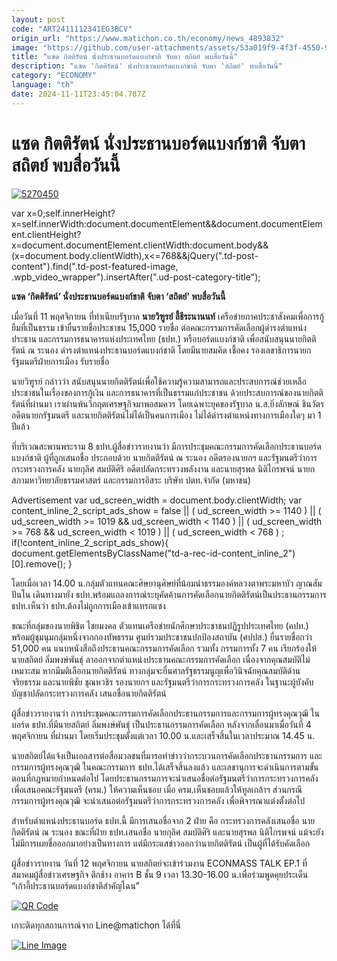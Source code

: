 ```yaml
---
layout: post
code: "ART2411112341EG3BCV"
origin_url: "https://www.matichon.co.th/economy/news_4893832"
image: "https://github.com/user-attachments/assets/53a019f9-4f3f-4550-9adc-013901ec7879"
title: "แซด กิตติรัตน์ นั่งประธานบอร์ดแบงก์ชาติ จับตา สถิตย์ พบสื่อวันนี้"
description: "แซด 'กิตติรัตน์' นั่งประธานบอร์ดแบงก์ชาติ จับตา 'สถิตย์' พบสื่อวันนี้"
category: "ECONOMY"
language: "th"
date: 2024-11-11T23:45:04.787Z
---
```


# แซด กิตติรัตน์ นั่งประธานบอร์ดแบงก์ชาติ จับตา สถิตย์ พบสื่อวันนี้

[![](https://www.matichon.co.th/wp-content/uploads/2024/11/5270450-1.jpg "5270450")](https://www.matichon.co.th/wp-content/uploads/2024/11/5270450-1.jpg)

var x=0;self.innerHeight?x=self.innerWidth:document.documentElement&&document.documentElement.clientHeight?x=document.documentElement.clientWidth:document.body&&(x=document.body.clientWidth),x<=768&&jQuery(".td-post-content").find(".td-post-featured-image, .wpb\_video\_wrapper").insertAfter(".ud-post-category-title");

**แซด ‘กิตติรัตน์’ นั่งประธานบอร์ดแบงก์ชาติ จับตา ‘สถิตย์’ พบสื่อวันนี้**

เมื่อวันที่ 11 พฤศจิกายน ที่ทำเนียบรัฐบาล **นายวิฑูรย์ ลี้ธีระนานนท์** เครือข่ายภาคประชาสังคมเพื่อการกู้ยืมที่เป็นธรรม เข้ายื่นรายชื่อประชาชน 15,000 รายชื่อ ต่อคณะกรรมการคัดเลือกผู้ดำรงตำแหน่งประธาน และกรรมการธนาคารแห่งประเทศไทย (ธปท.) หรือบอร์ดแบงก์ชาติ เพื่อสนับสนุนนายกิตติรัตน์ ณ ระนอง ดำรงตำแหน่งประธานบอร์ดแบงก์ชาติ โดยมีนายสมคิด เชื้อคง รองเลขาธิการนายกรัฐมนตรีฝ่ายการเมือง รับรายชื่อ

นายวิฑูรย์ กล่าวว่า สนับสนุนนายกิตติรัตน์เพื่อใช้ความรู้ความสามารถและประสบการณ์ช่วยเหลือประชาชนในเรื่องของการกู้เงิน และการธนาคารที่เป็นธรรมแก่ประชาชน ด้วยประสบการณ์ของนายกิตติรัตน์ที่ผ่านมา เราผ่านพ้นวิกฤตเศรษฐกิจมาพอสมควร โดยเฉพาะยุคของรัฐบาล น.ส.ยิ่งลักษณ์ ชินวัตร อดีตนายกรัฐมนตรี และนายกิตติรัตน์ไม่ได้เป็นคนการเมือง ไม่ได้ดำรงตำแหน่งทางการเมืองใดๆ มา 1 ปีแล้ว

ที่บริเวณสะพานพระราม 8 ธปท.ผู้สื่อข่าวรายงานว่า มีการประชุมคณะกรรมการคัดเลือกประธานบอร์ดแบงก์ชาติ ผู้ที่ถูกเสนอชื่อ ประกอบด้วย นายกิตติรัตน์ ณ ระนอง อดีตรองนายกฯ และรัฐมนตรีว่าการกระทรวงการคลัง นายกุลิศ สมบัติศิริ อดีตปลัดกระทรวงพลังงาน และนายสุรพล นิติไกรพจน์ นายกสภามหาวิทยาลัยธรรมศาสตร์ และกรรมการอิสระ บริษัท ปตท.จำกัด (มหาชน)

Advertisement var ud\_screen\_width = document.body.clientWidth; var content\_inline\_2\_script\_ads\_show = false || ( ud\_screen\_width >= 1140 ) || ( ud\_screen\_width >= 1019 && ud\_screen\_width < 1140 ) || ( ud\_screen\_width >= 768 && ud\_screen\_width < 1019 ) || ( ud\_screen\_width < 768 ) ; if(!content\_inline\_2\_script\_ads\_show){ document.getElementsByClassName("td-a-rec-id-content\_inline\_2")\[0\].remove(); }

โดยเมื่อเวลา 14.00 น.กลุ่มตัวแทนคณะศิษยานุศิษย์ที่น้อมนำธรรมองค์หลวงตาพระมหาบัว ญาณสัมปันโน เดินทางมายัง ธปท.พร้อมแถลงการณ์ระบุคัดค้านการคัดเลือกนายกิตติรัตน์เป็นประธานกรรมการ ธปท.เห็นว่า ธปท.ต้องไม่ถูกการเมืองเข้าแทรกแซง

ขณะที่กลุ่มของนายพิชิต ไชยมงคล ตัวแทนเครือข่ายนักศึกษาประชาชนปฏิรูปประเทศไทย (คปท.) พร้อมผู้ชุมนุมกลุ่มหนึ่งจากกองทัพธรรม ศูนย์รวมประชาชนปกป้องสถาบัน (ศปปส.) ยื่นรายชื่อกว่า 51,000 คน แนบหนังสือถึงประธานคณะกรรมการคัดเลือก รวมทั้ง กรรมการทั้ง 7 คน เรียกร้องให้นายสถิตย์ ลิ่มพงษ์พันธุ์ ลาออกจากตำแหน่งประธานคณะกรรมการคัดเลือก เนื่องจากคุณสมบัติไม่เหมาะสม หากมีมติเลือกนายกิตติรัตน์ ทางกลุ่มจะยื่นศาลรัฐธรรมนูญเพื่อวินิจฉัยคุณสมบัติด้านจริยธรรม และนายพิชัย ชุณหวชิร รองนายกฯ และรัฐมนตรีว่าการกระทรวงการคลัง ในฐานะผู้บังคับบัญชาปลัดกระทรวงการคลัง เสนอชื่อนายกิตติรัตน์

ผู้สื่อข่าวรายงานว่า การประชุมคณะกรรมการคัดเลือกประธานกรรมการและกรรมการผู้ทรงคุณวุฒิ ในบอร์ด ธปท.ที่มีนายสถิตย์ ลิ่มพงษ์พันธุ์ เป็นประธานกรรมการคัดเลือก หลังจากเลื่อนมาเมื่อวันที่ 4 พฤศจิกายน ที่ผ่านมา โดยเริ่มประชุมตั้งแต่เวลา 10.00 น.และเสร็จสิ้นในเวลาประมาณ 14.45 น.

นายสถิตย์ได้แจ้งเป็นเอกสารต่อสื่อมวลชนที่มารอทำข่าวว่ากระบวนการคัดเลือกประธานกรรมการ และกรรมการผู้ทรงคุณวุฒิ ในคณะกรรมการ ธปท.ได้เสร็จสิ้นลงแล้ว และเลขานุการจะดำเนินการตามขั้นตอนที่กฎหมายกำหนดต่อไป โดยประธานกรรมการจะนำเสนอชื่อต่อรัฐมนตรีว่าการกระทรวงการคลัง เพื่อเสนอคณะรัฐมนตรี (ครม.) ให้ความเห็นชอบ เมื่อ ครม.เห็นชอบแล้วให้ทูลเกล้าฯ ส่วนกรณีกรรมการผู้ทรงคุณวุฒิ จะนำเสนอต่อรัฐมนตรีว่าการกระทรวงการคลัง เพื่อพิจารณาแต่งตั้งต่อไป

สำหรับตำแหน่งประธานบอร์ด ธปท.นี้ มีการเสนอชื่อจาก 2 ฝ่าย คือ กระทรวงการคลังเสนอชื่อ นายกิตติรัตน์ ณ ระนอง ขณะที่ฝ่าย ธปท.เสนอชื่อ นายกุลิศ สมบัติศิริ และนายสุรพล นิติไกรพจน์ แม้จะยังไม่มีการเผยชื่อออกมาอย่างเป็นทางการ แต่มีกระแสข่าวออกว่านายกิตติรัตน์ เป็นผู้ที่ได้รับคัดเลือก

ผู้สื่อข่าวรายงาน วันที่ 12 พฤศจิกายน นายสถิตย์จะเข้าร่วมงาน ECONMASS TALK EP.1 ที่สมาคมผู้สื่อข่าวเศรษฐกิจ ตึกช้าง อาคาร B ชั้น 9 เวลา 13.30-16.00 น.เพื่อร่วมพูดคุยประเด็น “เก้าอี้ประธานบอร์ดแบงก์ชาติสำคัญไฉน”

[![QR Code](https://www.matichon.co.th/wp-content/uploads/2023/07/wob1371z.jpg)](https://lin.ee/ht0nDxX)

เกาะติดทุกสถานการณ์จาก Line@matichon ได้ที่นี่

[![Line Image](https://www.matichon.co.th/wp-content/uploads/2023/07/th.png)](https://lin.ee/ht0nDxX)